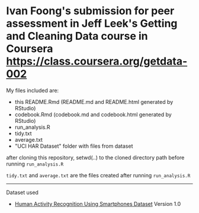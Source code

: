 Ivan Foong's submission for peer assessment in Jeff Leek's Getting and Cleaning Data course in Coursera <https://class.coursera.org/getdata-002>
=========

My files included are:
- this README.Rmd (README.md and README.html generated by RStudio)
- codebook.Rmd (codebook.md and codebook.html generated by RStudio)
- run_analysis.R
- tidy.txt
- average.txt
- "UCI HAR Dataset" folder with files from dataset

after cloning this repository, setwd(..) to the cloned directory path before running `run_analysis.R`

`tidy.txt` and `average.txt` are the files created after running `run_analysis.R`

---

Dataset used
- [Human Activity Recognition Using Smartphones Dataset](http://archive.ics.uci.edu/ml/datasets/Human+Activity+Recognition+Using+Smartphones) Version 1.0
